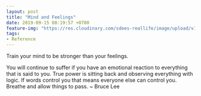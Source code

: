 ```yaml
---
layout: post
title: "Mind and Feelings"
date: 2019-09-15 08:19:57 +0700
feature-img: "https://res.cloudinary.com/sdees-reallife/image/upload/v1555658919/sample_feature_img.png"
tags:
- Reference
---
```

Train your mind to be stronger than your feelings.


You will continue to suffer if you have an emotional reaction to everything that is said to you. True power is sitting back and observing everything with logic. If words control you that means everyone else can control you. Breathe and allow things to pass. ~ Bruce Lee
